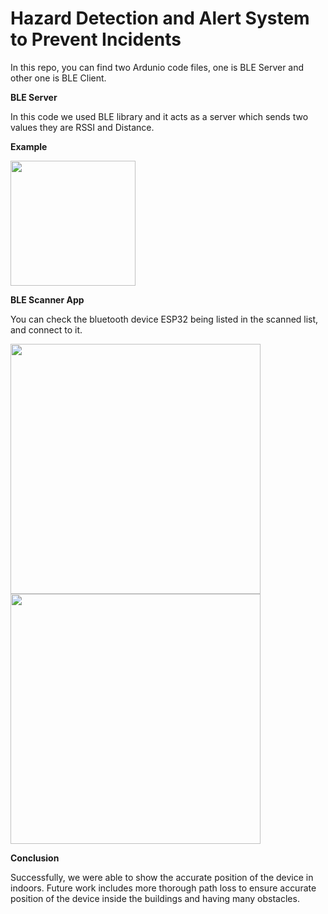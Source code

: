 # Hazard Detection and Alert System to Prevent Incidents

In this repo, you can find two Ardunio code files, one is BLE Server and other one is BLE Client.

**BLE Server**
<p>In this code we used BLE library and it acts as a server which sends two values they are RSSI and Distance.</p>

**Example**

<img src="https://user-images.githubusercontent.com/47552121/208165669-6b56b84a-e998-4c21-bbcf-587515c2e2fa.png" height="200">



**BLE Scanner App**

You can check the bluetooth device ESP32 being listed in the scanned list, and connect to it.

<img src="https://user-images.githubusercontent.com/47552121/208166909-bcdff3b2-4275-4166-aee7-0fec86bde445.jpg" height="400">
<img src="https://user-images.githubusercontent.com/47552121/208166911-fcd980a8-da2c-49ea-b16d-1e15cdf82a4d.jpg" height="400">

**Conclusion**

Successfully, we were able to show the accurate position of the device in indoors.
Future work includes more thorough path loss to ensure accurate position of the device inside the buildings and having many obstacles.

